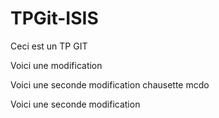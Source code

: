 # TPGit-ISIS
Ceci est un TP GIT

Voici une modification

Voici une seconde modification
chausette mcdo

Voici une seconde modification

